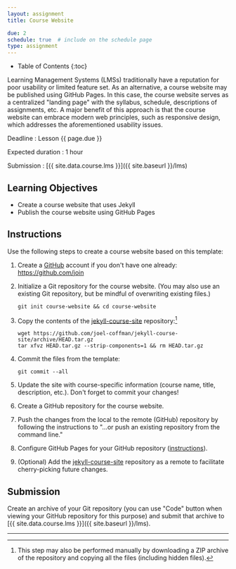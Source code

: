 ```yaml
---
layout: assignment
title: Course Website

due: 2
schedule: true  # include on the schedule page
type: assignment
---
```


- Table of Contents
{:toc}

Learning Management Systems (LMSs) traditionally have a reputation for poor
usability or limited feature set. As an alternative, a course website may be
published using GitHub Pages. In this case, the course website serves as a
centralized "landing page" with the syllabus, schedule, descriptions of
assignments, etc. A major benefit of this approach is that the course website
can embrace modern web principles, such as responsive design, which addresses
the aforementioned usability issues.

Deadline
: Lesson {{ page.due }}

Expected duration
: 1 hour

Submission
: [{{ site.data.course.lms }}]({{ site.baseurl }}/lms)

## Learning Objectives

- Create a course website that uses Jekyll
- Publish the course website using GitHub Pages

## Instructions

Use the following steps to create a course website based on this template:

1. Create a [GitHub](https://github.com/) account if you don't have one
   already: <https://github.com/join>
2. Initialize a Git repository for the course website. (You may also use an
   existing Git repository, but be mindful of overwriting existing files.)

   ~~~ shell
   git init course-website && cd course-website
   ~~~

3. Copy the contents of the [jekyll-course-site] repository:[^1]

   ~~~ shell
   wget https://github.com/joel-coffman/jekyll-course-site/archive/HEAD.tar.gz
   tar xfvz HEAD.tar.gz --strip-components=1 && rm HEAD.tar.gz
   ~~~

4. Commit the files from the template:

   ~~~ shell
   git commit --all
   ~~~

5. Update the site with course-specific information (course name, title,
   description, etc.). Don't forget to commit your changes!
6. Create a GitHub repository for the course website.
7. Push the changes from the local to the remote (GitHub) repository by
   following the instructions to "...or push an existing repository from the
   command line."
8. Configure GitHub Pages for your GitHub repository
   ([instructions][creating-your-site]).
9. (Optional) Add the [jekyll-course-site] repository as a remote to facilitate
   cherry-picking future changes.

[^1]: This step may also be performed manually by downloading a ZIP archive of
      the repository and copying all the files (including hidden files).

[jekyll-course-site]: https://github.com/joel-coffman/jekyll-course-site
[creating-your-site]: https://docs.github.com/en/pages/getting-started-with-github-pages/creating-a-github-pages-site#creating-your-site

## Submission

Create an archive of your Git repository (you can use "Code" button when
viewing your GitHub repository for this purpose) and submit that archive to [{{
site.data.course.lms }}]({{ site.baseurl }}/lms).

---
